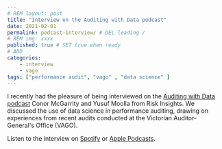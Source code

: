 ```yaml
---
# REM layout: post
title: "Interview on the Auditing with Data podcast"
date: 2021-02-01
permalink: podcast-interview/ # DEL leading /
# REM img: xxxx 
published: true # SET true when ready
# ADD
categories:
    - interview
    - vago
tags: ["performance audit", "vago" , "data science" ]
---
```


I recently had the pleasure of being interviewed on the [Auditing with Data podcast](https://riskinsights.com.au/auditing-with-data-podcast) Conor McGarrity and Yusuf Moolla from Risk Insights. We discussed the use of data science in performance auditing, drawing on experiences from recent audits conducted at the Victorian Auditor-General's Office (VAGO).

Listen to the interview on [Spotify](https://open.spotify.com/episode/0ywQsFkjJo5GFd1QxYSNYI?si=7f54e79c374e4998) or [Apple Podcasts](https://podcasts.apple.com/au/podcast/35-stephen-mcateer-performance-audit-data-scientist/id1501303848?i=1000507301114).

